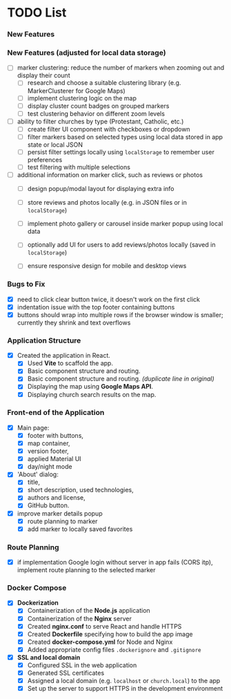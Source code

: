 # TODO List

### New Features
### New Features (adjusted for local data storage)

- [ ] marker clustering: reduce the number of markers when zooming out and display their count
  - [ ] research and choose a suitable clustering library (e.g. MarkerClusterer for Google Maps)
  - [ ] implement clustering logic on the map
  - [ ] display cluster count badges on grouped markers
  - [ ] test clustering behavior on different zoom levels

- [ ] ability to filter churches by type (Protestant, Catholic, etc.)
  - [ ] create filter UI component with checkboxes or dropdown
  - [ ] filter markers based on selected types using local data stored in app state or local JSON
  - [ ] persist filter settings locally using `localStorage` to remember user preferences
  - [ ] test filtering with multiple selections

- [ ] additional information on marker click, such as reviews or photos
  - [ ] design popup/modal layout for displaying extra info
  - [ ] store reviews and photos locally (e.g. in JSON files or in `localStorage`)
  - [ ] implement photo gallery or carousel inside marker popup using local data
  - [ ] optionally add UI for users to add reviews/photos locally (saved in `localStorage`)
  - [ ] ensure responsive design for mobile and desktop views


### Bugs to Fix
- [x] need to click clear button twice, it doesn't work on the first click
- [x] indentation issue with the top footer containing buttons
- [x] buttons should wrap into multiple rows if the browser window is smaller; currently they shrink and text overflows

### Application Structure
- [x] Created the application in React.
  - [x] Used **Vite** to scaffold the app.
  - [x] Basic component structure and routing.
  - [x] Basic component structure and routing. *(duplicate line in original)*
  - [x] Displaying the map using **Google Maps API**.
  - [x] Displaying church search results on the map.

### Front-end of the Application
- [x] Main page:
  - [x] footer with buttons,
  - [x] map container,
  - [x] version footer,
  - [x] applied Material UI
  - [x] day/night mode
- [x] 'About' dialog:
  - [x] title,
  - [x] short description, used technologies,
  - [x] authors and license,
  - [x] GitHub button.
- [x] improve marker details popup
  - [x] route planning to marker
  - [x] add marker to locally saved favorites

### Route Planning
- [x] if implementation Google login without server in app fails (CORS itp), implement route planning to the selected marker

### Docker Compose
- [x] **Dockerization**
    - [x] Containerization of the **Node.js** application
    - [x] Containerization of the **Nginx** server
    - [x] Created **nginx.conf** to serve React and handle HTTPS
    - [x] Created **Dockerfile** specifying how to build the app image
    - [x] Created **docker-compose.yml** for Node and Nginx
    - [x] Added appropriate config files `.dockerignore` and `.gitignore`

- [x] **SSL and local domain**
    - [x] Configured SSL in the web application
    - [x] Generated SSL certificates
    - [x] Assigned a local domain (e.g. `localhost` or `church.local`) to the app
    - [x] Set up the server to support HTTPS in the development environment